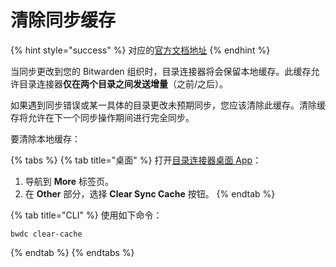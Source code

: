 # 清除同步缓存

{% hint style="success" %}
对应的[官方文档地址](https://bitwarden.com/help/article/clear-sync-cache/)
{% endhint %}

当同步更改到您的 Bitwarden 组织时，目录连接器将会保留本地缓存。此缓存允许目录连接器**仅在两个目录之间发送增量**（之前/之后）。

如果遇到同步错误或某一具体的目录更改未预期同步，您应该清除此缓存。清除缓存将允许在下一个同步操作期间进行完全同步。

要清除本地缓存：

{% tabs %}
{% tab title="桌面" %}
打开[目录连接器桌面 App](directory-connector-desktop-app.md)：

1. 导航到 **More** 标签页。
2. 在 **Other** 部分，选择 **Clear Sync Cache** 按钮。
{% endtab %}

{% tab title="CLI" %}
使用如下命令：

```shell
bwdc clear-cache
```
{% endtab %}
{% endtabs %}
